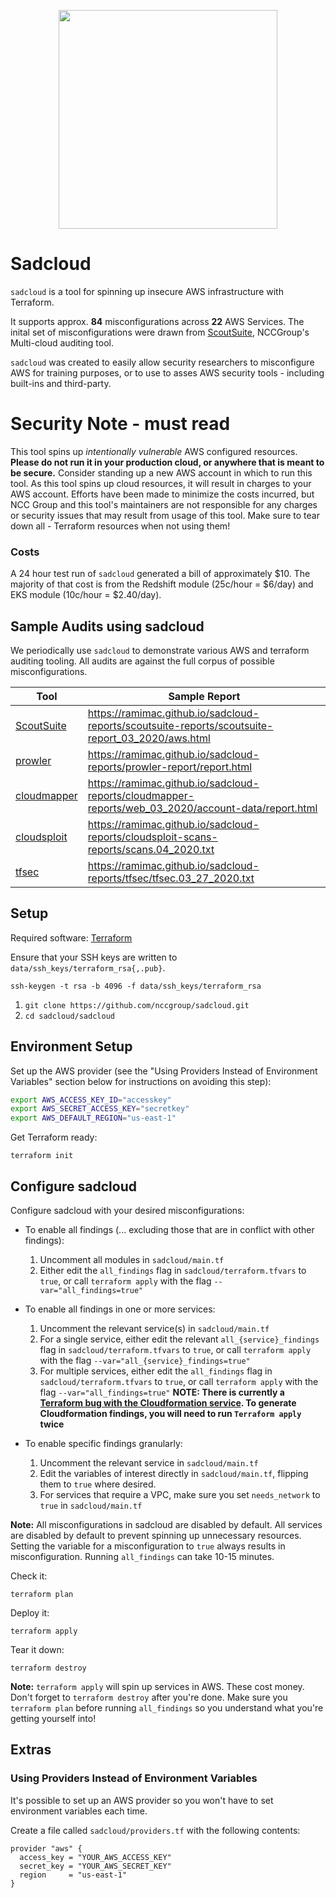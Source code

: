 <p align="center">
  <img src="https://repository-images.githubusercontent.com/214713418/b5503a80-f973-11e9-9057-4b1351e09242" width=350/>
</p>

# Sadcloud

`sadcloud` is a tool for spinning up insecure AWS infrastructure with Terraform.

It supports approx. **84** misconfigurations across **22** AWS Services.
The inital set of misconfigurations were drawn from [ScoutSuite](https://www.github.com/nccgroup/scoutsuite), NCCGroup's Multi-cloud auditing tool.

`sadcloud` was created to easily allow security researchers to misconfigure AWS for training purposes, or to use to asses AWS security tools - including built-ins and third-party.

# Security Note - must read

This tool spins up _intentionally vulnerable_ AWS configured resources. **Please do not run it in your production cloud, or anywhere that is meant to be secure.** Consider standing up a new AWS account in which to run this tool. As this tool spins up cloud resources, it will result in charges to your AWS account. Efforts have been made to minimize the costs incurred, but NCC Group and this tool's maintainers are not responsible for any charges or security issues that may result from usage of this tool. Make sure to tear down all - Terraform resources when not using them!

### Costs

A 24 hour test run of `sadcloud` generated a bill of approximately $10. The majority of that cost is from the Redshift module (25c/hour = $6/day) and EKS module (10c/hour = $2.40/day).

## Sample Audits using sadcloud

We periodically use `sadcloud` to demonstrate various AWS and terraform auditing tooling. All audits are against the full corpus of possible misconfigurations.


| Tool  | Sample Report |
| ------------- | ------------- |
| [ScoutSuite](https://github.com/nccgroup/ScoutSuite)  | https://ramimac.github.io/sadcloud-reports/scoutsuite-reports/scoutsuite-report_03_2020/aws.html  |
| [prowler](https://github.com/toniblyx/prowler)  | https://ramimac.github.io/sadcloud-reports/prowler-report/report.html  |
|[cloudmapper](https://github.com/duo-labs/cloudmapper) |https://ramimac.github.io/sadcloud-reports/cloudmapper-reports/web_03_2020/account-data/report.html |
|[cloudsploit](https://github.com/cloudsploit/scans) | https://ramimac.github.io/sadcloud-reports/cloudsploit-scans-reports/scans.04_2020.txt |
| [tfsec](https://github.com/liamg/tfsec) | https://ramimac.github.io/sadcloud-reports/tfsec/tfsec.03_27_2020.txt |

## Setup

Required software: [Terraform](https://learn.hashicorp.com/terraform/getting-started/install.html)

Ensure that your SSH keys are written to `data/ssh_keys/terraform_rsa{,.pub}`.

```
ssh-keygen -t rsa -b 4096 -f data/ssh_keys/terraform_rsa
```

1. `git clone https://github.com/nccgroup/sadcloud.git`
2. `cd sadcloud/sadcloud`

## Environment Setup

Set up the AWS provider (see the "Using Providers Instead of Environment Variables" section below for instructions on avoiding this step):

```sh
export AWS_ACCESS_KEY_ID="accesskey"
export AWS_SECRET_ACCESS_KEY="secretkey"
export AWS_DEFAULT_REGION="us-east-1"
```

Get Terraform ready:

```
terraform init
```

## Configure sadcloud

Configure sadcloud with your desired misconfigurations:  

* To enable all findings (... excluding those that are in conflict with other findings):
  1. Uncomment all modules in `sadcloud/main.tf`
  2. Either edit the `all_findings` flag in `sadcloud/terraform.tfvars` to `true`, or call `terraform apply` with the flag `--var="all_findings=true"`


* To enable all findings in one or more services:
  1. Uncomment the relevant service(s) in `sadcloud/main.tf`
  2. For a single service, either edit the relevant `all_{service}_findings` flag in `sadcloud/terraform.tfvars` to `true`, or call `terraform apply` with the flag `--var="all_{service}_findings=true"`
  3. For multiple services, either edit the `all_findings` flag in `sadcloud/terraform.tfvars` to `true`, or call `terraform apply` with the flag `--var="all_findings=true"`
  **NOTE: There is currently a [Terraform bug with the Cloudformation service](https://github.com/terraform-providers/terraform-provider-aws/issues/545). To generate Cloudformation findings, you will need to run `Terraform apply` twice**

* To enable specific findings granularly:
  1. Uncomment the relevant service in `sadcloud/main.tf`
  2. Edit the variables of interest directly in `sadcloud/main.tf`, flipping them to `true` where desired.
  3. For services that require a VPC, make sure you set `needs_network` to `true` in `sadcloud/main.tf`

**Note:** All misconfigurations in sadcloud are disabled by default. All services are disabled by default to prevent spinning up unnecessary resources. Setting the variable for a misconfiguration to `true` always results in misconfiguration. Running `all_findings` can take 10-15 minutes.

Check it:

```
terraform plan
```

Deploy it:

```
terraform apply
```

Tear it down:

```
terraform destroy
```

**Note:** `terraform apply` will spin up services in AWS. These cost money. Don't forget to `terraform destroy` after you're done. Make sure you `terraform plan` before running `all_findings` so you understand what you're getting yourself into!

## Extras

### Using Providers Instead of Environment Variables

It's possible to set up an AWS provider so you won't have to set environment variables each time.

Create a file called `sadcloud/providers.tf` with the following contents:

```hcl
provider "aws" {
  access_key = "YOUR_AWS_ACCESS_KEY"
  secret_key = "YOUR_AWS_SECRET_KEY"
  region     = "us-east-1"
}
```
